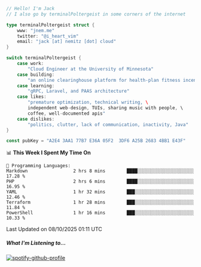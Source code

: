 ```go
// Hello! I'm Jack
// I also go by terminalPoltergeist in some corners of the internet

type terminalPoltergeist struct {
    www: "jnem.me"
    twitter: "@i_heart_vim"
    email: "jack [at] nemitz [dot] cloud"
}

switch terminalPoltergeist {
    case work:
        "Cloud Engineer at the University of Minnesota"
    case building:
        "an online clearinghouse platform for health-plan fitness incentive programs"
    case learning:
        "gRPC, Laravel, and PAAS architecture"
    case likes:
        "premature optimization, technical writing, \
        independent web-design, TUIs, sharing music with people, \
        coffee, well-documented apis"
    case dislikes:
        "politics, clutter, lack of communication, inactivity, Java"
}

const pubKey = "A2E4 3AA1 77B7 E36A 05F2  3DF6 A25B 2683 4BB1 E43F"
```

<!--START_SECTION:waka-->
📊 **This Week I Spent My Time On** 

```text
💬 Programming Languages: 
Markdown                 2 hrs 8 mins        ████░░░░░░░░░░░░░░░░░░░░░   17.28 % 
PHP                      2 hrs 6 mins        ████░░░░░░░░░░░░░░░░░░░░░   16.95 % 
YAML                     1 hr 32 mins        ███░░░░░░░░░░░░░░░░░░░░░░   12.46 % 
Terraform                1 hr 28 mins        ███░░░░░░░░░░░░░░░░░░░░░░   11.84 % 
PowerShell               1 hr 16 mins        ███░░░░░░░░░░░░░░░░░░░░░░   10.33 % 
```


 Last Updated on 08/10/2025 01:11 UTC
<!--END_SECTION:waka-->

##### What I'm Listening to...

[![spotify-github-profile](https://jnem.me/listening-item?maxAge=2592000)](https://jnem.me/listening)
